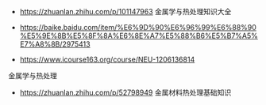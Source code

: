 - https://zhuanlan.zhihu.com/p/101147963  金属学与热处理知识大全

- https://baike.baidu.com/item/%E6%9D%90%E6%96%99%E6%88%90%E5%9E%8B%E5%8F%8A%E6%8E%A7%E5%88%B6%E5%B7%A5%E7%A8%8B/2975413


- https://www.icourse163.org/course/NEU-1206136814


金属学与热处理

- https://zhuanlan.zhihu.com/p/52798949  金属材料热处理基础知识